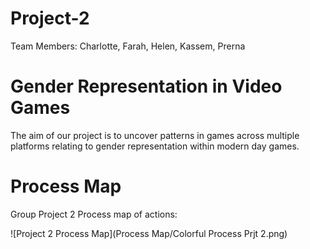 # Project-2

Team Members: Charlotte, Farah, Helen, Kassem, Prerna

# Gender Representation in Video Games

The aim of our project is to uncover patterns in games across multiple platforms
relating to gender representation within modern day games. 

# Process Map

Group Project 2 Process map of actions:

![Project 2 Process Map](Process Map/Colorful Process Prjt 2.png)
